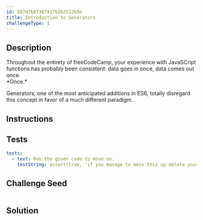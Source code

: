 ```yaml
---
id: 587d7b87367417b2b2512b5e
title: Introduction to Generators
challengeType: 1
---
```


## Description
<section id='description'>
Throughout the entirety of freeCodeCamp, your experience with JavaSCript functions has probably been consistent: data goes in once, data comes out once.
<br>
*Once.*
  
Generators, one of the most anticipated additions in ES6, totally disregard this concept in favor of a much different paradigm. 
</section>

## Instructions
<section id='instructions'>

</section>

## Tests
<section id='tests'>

```yml
tests:
  - text: Run the given code to move on.
    testString: assert(true, 'if you manage to mess this up delete your computer')
```

</section>

## Challenge Seed
<section id='challengeSeed'>

<div id='js-seed'>

```js

```

</div>

</section>

## Solution
<section id='solution'>

```js

```
</section>
